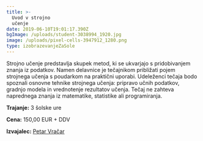 ```yaml
---
title: >-
  Uvod v strojno
  učenje                                                                      
date: 2019-06-10T19:01:17.390Z
bgImage: /uploads/student-3038994_1920.jpg
image: /uploads/pixel-cells-3947912_1280.png
type: izobrazevanjeZaSole
---
```

Strojno učenje predstavlja skupek metod, ki se ukvarjajo s pridobivanjem znanja iz podatkov. Namen delavnice je tečajnikom približati pojem strojnega učenja s poudarkom na praktični uporabi. Udeleženci tečaja bodo spoznali osnovne tehnike strojnega učenja: pripravo učnih podatkov, gradnjo modela in vrednotenje rezultatov učenja. Tečaj ne zahteva naprednega znanja iz matematike, statistike ali programiranja.

**Trajanje:** 3 šolske ure

**Cena:** 150,00 EUR + DDV

**Izvajalec:** [Petar Vračar](/izvajalci/petar-vracar/)
